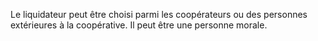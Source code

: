 Le liquidateur peut être choisi parmi les coopérateurs ou des personnes extérieures à la coopérative. Il peut être une personne morale.